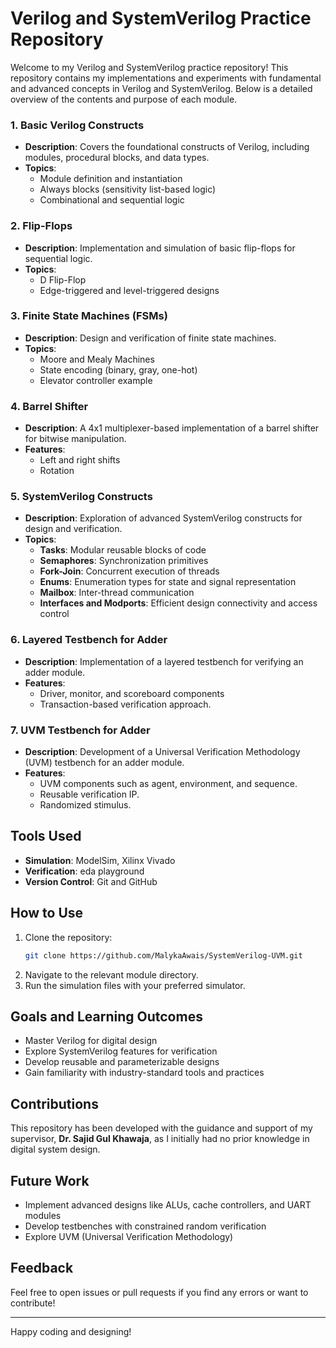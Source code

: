 # Verilog and SystemVerilog Practice Repository

Welcome to my Verilog and SystemVerilog practice repository! This repository contains my implementations and experiments with fundamental and advanced concepts in Verilog and SystemVerilog. Below is a detailed overview of the contents and purpose of each module.

### 1. **Basic Verilog Constructs**
   - **Description**: Covers the foundational constructs of Verilog, including modules, procedural blocks, and data types.
   - **Topics**:
     - Module definition and instantiation
     - Always blocks (sensitivity list-based logic)
     - Combinational and sequential logic

### 2. **Flip-Flops**
   - **Description**: Implementation and simulation of basic flip-flops for sequential logic.
   - **Topics**:
     - D Flip-Flop
     - Edge-triggered and level-triggered designs

### 3. **Finite State Machines (FSMs)**
   - **Description**: Design and verification of finite state machines.
   - **Topics**:
     - Moore and Mealy Machines
     - State encoding (binary, gray, one-hot)
     - Elevator controller example

### 4. **Barrel Shifter**
   - **Description**: A 4x1 multiplexer-based implementation of a barrel shifter for bitwise manipulation.
   - **Features**:
     - Left and right shifts
     - Rotation

### 5. **SystemVerilog Constructs**
   - **Description**: Exploration of advanced SystemVerilog constructs for design and verification.
   - **Topics**:
     - **Tasks**: Modular reusable blocks of code
     - **Semaphores**: Synchronization primitives
     - **Fork-Join**: Concurrent execution of threads
     - **Enums**: Enumeration types for state and signal representation
     - **Mailbox**: Inter-thread communication
     - **Interfaces and Modports**: Efficient design connectivity and access control
       
### 6. **Layered Testbench for Adder**
   - **Description**: Implementation of a layered testbench for verifying an adder module.
   - **Features**:
     - Driver, monitor, and scoreboard components
     - Transaction-based verification approach.

### 7. **UVM Testbench for Adder**
   - **Description**: Development of a Universal Verification Methodology (UVM) testbench for an adder module.
   - **Features**:
     - UVM components such as agent, environment, and sequence.
     - Reusable verification IP.
     - Randomized stimulus.

## Tools Used
- **Simulation**: ModelSim, Xilinx Vivado
- **Verification**: eda playground
- **Version Control**: Git and GitHub

## How to Use
1. Clone the repository:
   ```bash
   git clone https://github.com/MalykaAwais/SystemVerilog-UVM.git
   ```
2. Navigate to the relevant module directory.
3. Run the simulation files with your preferred simulator.

## Goals and Learning Outcomes
- Master Verilog for digital design
- Explore SystemVerilog features for verification
- Develop reusable and parameterizable designs
- Gain familiarity with industry-standard tools and practices

## Contributions
This repository has been developed with the guidance and support of my supervisor, **Dr. Sajid Gul Khawaja**, as I initially had no prior knowledge in digital system design.

## Future Work
- Implement advanced designs like ALUs, cache controllers, and UART modules
- Develop testbenches with constrained random verification
- Explore UVM (Universal Verification Methodology)

## Feedback
Feel free to open issues or pull requests if you find any errors or want to contribute! 

---

Happy coding and designing!
